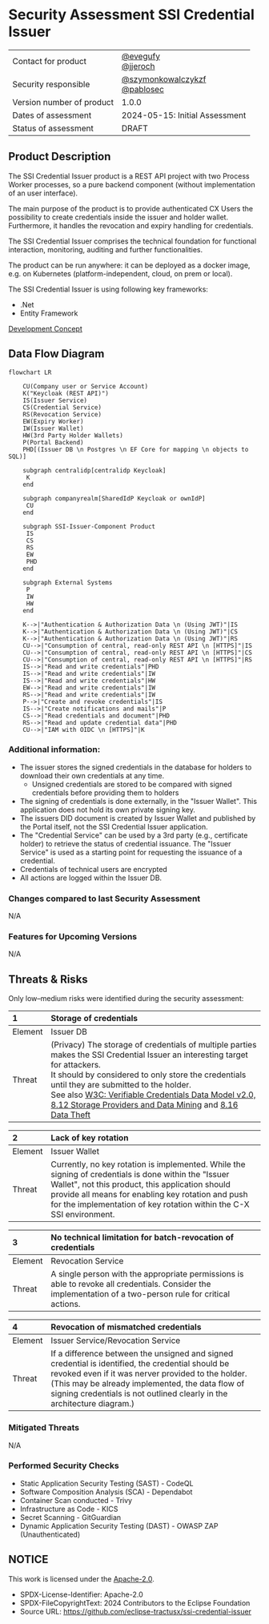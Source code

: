 # Security Assessment SSI Credential Issuer

|                           |                                                                                                          |
| :------------------------ | :------------------------------------------------------------------------------------------------------- |
| Contact for product       | [@evegufy](https://github.com/evegufy) <br> [@jjeroch](https://github.com/jjeroch)                       |
| Security responsible      | [@szymonkowalczykzf](https://github.com/szymonkowalczykzf) <br> [@pablosec](https://github.com/pablosec) |
| Version number of product | 1.0.0                                                                                                    |
| Dates of assessment       | 2024-05-15: Initial Assessment                                                                           |
| Status of assessment      | DRAFT                                                                                                    |

## Product Description

The SSI Credential Issuer product is a REST API project with two Process Worker processes, so a pure backend component (without implementation of an user interface).

The main purpose of the product is to provide authenticated CX Users the possibility to create credentials inside the issuer and holder wallet. Furthermore, it handles the revocation and expiry handling for credentials.

The SSI Credential Issuer comprises the technical foundation for functional interaction, monitoring, auditing and further functionalities.

The product can be run anywhere: it can be deployed as a docker image, e.g. on Kubernetes (platform-independent, cloud, on prem or local).

The SSI Credential Issuer is using following key frameworks:

- .Net
- Entity Framework

[Development Concept](/Development%20Concept.md)

## Data Flow Diagram

```mermaid
flowchart LR

    CU(Company user or Service Account)
    K("Keycloak (REST API)")
    IS(Issuer Service)
    CS(Credential Service)
    RS(Revocation Service)
    EW(Expiry Worker)
    IW(Issuer Wallet)
    HW(3rd Party Holder Wallets)
    P(Portal Backend)
    PHD[(Issuer DB \n Postgres \n EF Core for mapping \n objects to SQL)]

    subgraph centralidp[centralidp Keycloak]
     K
    end

    subgraph companyrealm[SharedIdP Keycloak or ownIdP]
     CU
    end

    subgraph SSI-Issuer-Component Product
     IS
     CS
     RS
     EW
     PHD
    end

    subgraph External Systems
     P
     IW
     HW
    end

    K-->|"Authentication & Authorization Data \n (Using JWT)"|IS
    K-->|"Authentication & Authorization Data \n (Using JWT)"|CS
    K-->|"Authentication & Authorization Data \n (Using JWT)"|RS
    CU-->|"Consumption of central, read-only REST API \n [HTTPS]"|IS
    CU-->|"Consumption of central, read-only REST API \n [HTTPS]"|CS
    CU-->|"Consumption of central, read-only REST API \n [HTTPS]"|RS
    IS-->|"Read and write credentials"|PHD
    IS-->|"Read and write credentials"|IW
    IS-->|"Read and write credentials"|HW
    EW-->|"Read and write credentials"|IW
    RS-->|"Read and write credentials"|IW
    P-->|"Create and revoke credentials"|IS
    IS-->|"Create notifications and mails"|P
    CS-->|"Read credentials and document"|PHD
    RS-->|"Read and update credential data"|PHD
    CU-->|"IAM with OIDC \n [HTTPS]"|K
```

### Additional information:
* The issuer stores the signed credentials in the database for holders to download their own credentials at any time.
  * Unsigned credentials are stored to be compared with signed credentials before providing them to holders
* The signing of credentials is done externally, in the "Issuer Wallet". This application does not hold its own private signing key.
* The issuers DID document is created by Issuer Wallet and published by the Portal itself, not the SSI Credential Issuer application.
* The "Credential Service" can be used by a 3rd party (e.g., certificate holder) to retrieve the status of credential issuance. The "Issuer Service" is used as a starting point for requesting the issuance of a credential.
* Credentials of technical users are encrypted
* All actions are logged within the Issuer DB.

### Changes compared to last Security Assessment

N/A

### Features for Upcoming Versions

N/A

## Threats & Risks

Only low–medium risks were identified during the security assessment:

| 1       | Storage of credentials |
| :------ | :------ |
| Element | Issuer DB |
| Threat  | (Privacy) The storage of credentials of multiple parties makes the SSI Credential Issuer an interesting target for attackers.<br>It should by considered to only store the credentials until they are submitted to the holder.<br>See also [W3C: Verifiable Credentials Data Model v2.0, 8.12 Storage Providers and Data Mining](https://www.w3.org/TR/vc-data-model-2.0/#storage-providers-and-data-mining) and [8.16 Data Theft](https://www.w3.org/TR/vc-data-model-2.0/#data-theft) |

| 2       | Lack of key rotation |
| :------ | :------ |
| Element | Issuer Wallet |
| Threat  | Currently, no key rotation is implemented. While the signing of credentials is done within the "Issuer Wallet", not this product, this application should provide all means for enabling key rotation and push for the implementation of key rotation within the C-X SSI environment. |

| 3       | No technical limitation for batch-revocation of credentials |
| :------ | :------ |
| Element | Revocation Service |
| Threat  | A single person with the appropriate permissions is able to revoke all credentials. Consider the implementation of a two-person rule for critical actions. |

| 4       | Revocation of mismatched credentials |
| :------ | :------ |
| Element | Issuer Service/Revocation Service |
| Threat  | If a difference between the unsigned and signed credential is identified, the credential should be revoked even if it was nerver provided to the holder. (This may be already implemented, the data flow of signing credentials is not outlined clearly in the architecture diagram.)

### Mitigated Threats

N/A

### Performed Security Checks

- Static Application Security Testing (SAST) - CodeQL
- Software Composition Analysis (SCA) - Dependabot
- Container Scan conducted - Trivy
- Infrastructure as Code - KICS
- Secret Scanning - GitGuardian
- Dynamic Application Security Testing (DAST) - OWASP ZAP (Unauthenticated)

## NOTICE

This work is licensed under the [Apache-2.0](https://www.apache.org/licenses/LICENSE-2.0).

- SPDX-License-Identifier: Apache-2.0
- SPDX-FileCopyrightText: 2024 Contributors to the Eclipse Foundation
- Source URL: https://github.com/eclipse-tractusx/ssi-credential-issuer
